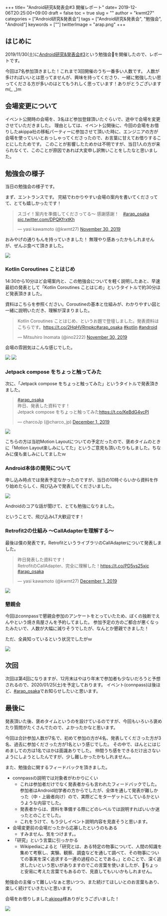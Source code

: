 +++
title= "Android研究&発表会#3 開催レポート"
date= 2019-12-06T20:25:00+09:00
draft = false
toc = true
slug = ""
author = "kwmt27"
categories = ["Android研究&発表会"]
tags = ["Android研究&発表会", "勉強会", "Android"]
keywords = [""]
twitterImage = "arap.png"
+++

## はじめに

2019/11/30(土)に<a target="_blank" href="https://arap.connpass.com/event/153097/">Android研究&発表会#3</a>という勉強会を開催したので、レポートです。

今回は7名参加頂きました！これまで3回開催のうち一番多い人数です。
人数が多ければいいとは思ってませんが、興味を持ってくださり、一緒に勉強したい思ってくださる方が多いのはとてもうれしく思っています！ありがとうございますm(_ _)m

## 会場変更について

イベント公開時の会場を、3名ほど参加登録頂いたぐらいで、途中で会場を変更させていただきました。
理由としては、イベント公開後に、今回の会場をお借りしたakippa社の移転パーティーに参加させて頂いた時に、エンジニアの方が会場を使っていいとおっしゃってくださったので、お言葉に甘えてお借りすることにしたためです。
このことが影響したためかは不明ですが、当日1人の方が来られなくて、このことが原因であれば大変申し訳無いことをしたなと思いました。

## 勉強会の様子

当日の勉強会の様子です。

まず、エントランスです。
完結でわかりやすい会場の案内を書いてくださってて、とても嬉しかったです！

<blockquote class="twitter-tweet"><p lang="ja" dir="ltr">スゴイ！案内を準備してくださってる〜 感謝感謝！　<a href="https://twitter.com/hashtag/arap_osaka?src=hash&amp;ref_src=twsrc%5Etfw">#arap_osaka</a> <a href="https://t.co/DPQKfrxtKh">pic.twitter.com/DPQKfrxtKh</a></p>&mdash; yasi kawamoto (@kwmt27) <a href="https://twitter.com/kwmt27/status/1200637716599205888?ref_src=twsrc%5Etfw">November 30, 2019</a></blockquote> <script async src="https://platform.twitter.com/widgets.js" charset="utf-8"></script>


おみやげの通りもんを持っていきました！
無理やり感あったかもしれませんが、ぜんぶ食べて頂きました。

<img src="/images/2019/12/android-research-and-presentation-3/torimon.png">

### Kotlin Coroutines ことはじめ 

14:30から10分ほど会場案内と、この勉強会についてを軽く説明したあと、早速最初の発表として「Kotlin Coroutines ことはじめ」というタイトルで約30分ほど発表頂きました。

資料はこちらを参照ください。Coroutineの基本と仕組みが、わかりやすい図と一緒に説明いただき、理解が深まりました。

<blockquote class="twitter-tweet"><p lang="ja" dir="ltr">Kotlin Coroutines ことはじめ、というお題で登壇しました。発表資料はこちらです。<a href="https://t.co/2HqHVRmpkc">https://t.co/2HqHVRmpkc</a><a href="https://twitter.com/hashtag/arap_osaka?src=hash&amp;ref_src=twsrc%5Etfw">#arap_osaka</a> <a href="https://twitter.com/hashtag/kotlin?src=hash&amp;ref_src=twsrc%5Etfw">#kotlin</a> <a href="https://twitter.com/hashtag/android?src=hash&amp;ref_src=twsrc%5Etfw">#android</a></p>&mdash; Mitsuhiro Inomata (@ino2222) <a href="https://twitter.com/ino2222/status/1200690398827409408?ref_src=twsrc%5Etfw">November 30, 2019</a></blockquote> <script async src="https://platform.twitter.com/widgets.js" charset="utf-8"></script>


会場の雰囲気はこんな感じでした。

<img src="/images/2019/12/android-research-and-presentation-3/presen_1.png">

<img src="/images/2019/12/android-research-and-presentation-3/presen_1_2.png">

### Jetpack compose をちょっと触ってみた

次に、「Jetpack compose をちょっと触ってみた」というタイトルで発表頂きました。

<blockquote class="twitter-tweet"><p lang="ja" dir="ltr"><a href="https://twitter.com/hashtag/arap_osaka?src=hash&amp;ref_src=twsrc%5Etfw">#arap_osaka</a><br>昨日、発表した資料です！<br>Jetpack compose をちょっと触ってみた<a href="https://t.co/KeBdG4vcPI">https://t.co/KeBdG4vcPI</a></p>&mdash; charcoJp (@charco_jp) <a href="https://twitter.com/charco_jp/status/1201154367740493824?ref_src=twsrc%5Etfw">December 1, 2019</a></blockquote> <script async src="https://platform.twitter.com/widgets.js" charset="utf-8"></script>

<img src="/images/2019/12/android-research-and-presentation-3/presen_2.png">


こちらの方は当初Motion Layoutについての予定だったので、褒めタイムのときに「Motion Layout楽しみにしてた」というご意見も頂いたりもしました。ちなみに僕も楽しみにしてましたｗ


### Android本体の開発について

申し込み時点では発表予定なかったのですが、当日の10時ぐらいから資料を作り始めたらしく、飛び込みで発表してくださいました。

<img src="/images/2019/12/android-research-and-presentation-3/presen_3.png">

Androidのコアな話が聞けて、とても勉強になりました。

ということで、飛び込みLT大歓迎です！

### Retrofit2の仕組み 〜CallAdapterを理解する〜

最後は僕の発表です。RetrofitというライブラリのCallAdapterについて発表しました。

<blockquote class="twitter-tweet"><p lang="ja" dir="ltr">昨日発表した資料です！<br>RetrofitのCallAdapter、完全に理解した！<a href="https://t.co/PD5vs25xic">https://t.co/PD5vs25xic</a> <a href="https://twitter.com/hashtag/arap_osaka?src=hash&amp;ref_src=twsrc%5Etfw">#arap_osaka</a></p>&mdash; yasi kawamoto (@kwmt27) <a href="https://twitter.com/kwmt27/status/1200993649716318208?ref_src=twsrc%5Etfw">December 1, 2019</a></blockquote> <script async src="https://platform.twitter.com/widgets.js" charset="utf-8"></script>

<img src="/images/2019/12/android-research-and-presentation-3/presen_4.png">

### 懇親会

今回はconnpassで懇親会参加のアンケートをとっていたため、ぼくの独断でえんやという焼き鳥屋さんを予約してました。
参加予定の方のご都合が悪くなったみたいで、人数が大幅に減りそうでしたが、なんとか懇親できました！

ただ、全員知っているという状況でしたがｗ

<img src="/images/2019/12/android-research-and-presentation-3/konsinkai.png">



## 次回
次回は第4回になりますが、12月末はやはり年末で参加者も少ないだろうと予想されるので、2020/01/25(土)を予定しております。
イベント(connpass)は後ほど、[#arap_osaka](https://twitter.com/search?q=%23arap_osaka&src=typed_query&f=live)でお知らせしたいと思います。


## 最後に

発表頂いた後、褒めタイムというのを設けているのですが、今回もいろいろ褒めたり質問がたくさんでたので、よかったかなと思います。

今回は合計参加人数が7名で、初めて参加の方が4名、発表してくださった方が3名、過去に参加くださった方が1名という感じでした。
その中で、ほんとにはじめましての方は1名でほかは面識ありでした。
仲間うち感をできるだけ出さないようにしようとしたんですが、少し難しかったかもしれません。。

また、勉強会に関するフィードバックを頂きました。

- connpassの説明では対象者がわかりにくい
    - これは参加者だけでなく発表者からも言われたフィードバックでした。参加者はAndroid初学者の方からでしたが、全体を通して発表が難しかった（中・上級者向け）ので、実際どこをターゲットにしているかというような内容でした。
    - 発表者からは、資料を準備する際にどのレベルでは説明すればいいか迷ったとのことでした。
    - これをうけて、もう少しイベント説明内容を見直そうと思います。
- 会場変更前の会場だったから応募したというのもある
    - すみません、気をつけます。。
- 「研究」という言葉に引っかかる
    - Wikipediaによると「研究とは、ある特定の物事について、人間の知識を集めて考察し、実験、観察、調査などを通して調べて、その物事についての事実を深く追求する一連の過程のことである。」とのことで、深く追求したいという思いがありますのでこの言葉を使いましたが、ちょっと安易に考えた言葉でもあるので、見直してもいいかもしれません。


勉強会の主催って難しいなぁと思いつつ、また続けてほしいとのお言葉もあり、楽しく続けていきたいと思います。


会場をお借りしました[akippa](https://akippa.co.jp/)様ありがとうございました！

<img src="/images/2019/12/android-research-and-presentation-3/place.png">